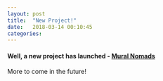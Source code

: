 ```yaml
---
layout: post
title:  "New Project!"
date:   2018-03-14 00:10:45
categories: 
---
```


#### Well, a new project has launched - [Mural Nomads](http://www.seven-seas-studio.myshopify.com)

More to come in the future!